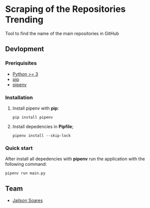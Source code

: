 # Scraping of the Repositories Trending

Tool to find the name of the main repositories in GitHub

## Devlopment  

### Preriquisites 
* [Python >= 3](https://www.python.org)
* [pip](https://pypi.org/project/pip/)
* [pipenv](https://github.com/pypa/pipenv) 

### Installation 

1. Install pipenv with __pip__:
    ```
    pip install pipenv
    ```

1. Install depedencies in __Pipfile__;

    ```
    pipenv install --skip-lock
    ```

### Quick start 

After install all depedencies with __pipenv__ run the application with the following command:

```
pipenv run main.py
```

## Team 
* [Jailson Soares](https://github.com/jailsonsf/)


